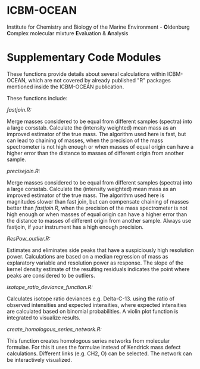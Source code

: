 # ICBM-OCEAN 
Institute for Chemistry and Biology of the Marine Environment - **O**ldenburg **C**omplex molecular mixture **E**valuation & **A**nalysis

# Supplementary Code Modules

These functions provide details about several calculations within ICBM-OCEAN, which are not covered by already published "R" packages mentioned inside the ICBM-OCEAN publication.

These functions include:

*fastjoin.R:* 

Merge masses considered to be equal from different samples (spectra) into a large corsstab. Calculate the (intensity weighted) mean mass as an improved estimator of the true mass. The algorithm used here is fast, but can lead to chaining of masses, when the precision of the mass spectrometer is not high enough or when masses of equal origin can have a higher error than the distance to masses of different origin from another sample. 

*precisejoin.R:* 

Merge masses considered to be equal from different samples (spectra) into a large corsstab. Calculate the (intensity weighted) mean mass as an improved estimator of the true mass. The algorithm used here is magnitudes slower than fast join, but can compensate chaining of masses better than *fastjoin.R*, when the precision of the mass spectrometer is not high enough or when masses of equal origin can have a higher error than the distance to masses of different origin from another sample. 
Always use fastjoin, if your instrument has a high enough precision.

*ResPow_outlier.R:*

Estimates and eliminates side peaks that have a suspiciously high resolution power. Calculations are based on a median regression of mass as explaratory variable and resolution power as response. The slope of the kernel density estimate of the resulting residuals indicates the point where peaks are considered to be outliers. 

*isotope_ratio_deviance_function.R:*

Calculates isotope ratio deviances e.g. Delta-C-13. using the ratio of observed intensities and expected intensities, where expected intensities are calculated based on binomial probabilities. A violin plot function is integrated to visualize results. 

*create_homologous_series_network.R:*

This function creates homologous series networks from molecular formulae. For this it uses the formulae instead of Kendrick mass defect calculations. Different links (e.g. CH2, O) can be selected. The network can be interactively visualized. 



